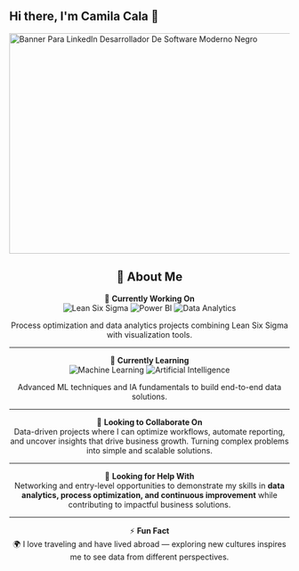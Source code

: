 ## Hi there, I'm Camila Cala 👋

<img width="1584" height="396" alt="Banner Para LinkedIn Desarrollador De Software Moderno Negro" src="https://github.com/user-attachments/assets/f85b0048-e6ce-4a82-9196-1542a073907f" />

<div align="center">

## 🌟 About Me  

🔭 **Currently Working On**  
![Lean Six Sigma](https://img.shields.io/badge/Lean%20Six%20Sigma-009639?style=for-the-badge) 
![Power BI](https://img.shields.io/badge/Power%20BI-F2C811?style=for-the-badge&logo=Power%20BI&logoColor=black) 
![Data Analytics](https://img.shields.io/badge/Tableau-E97627?style=for-the-badge&logo=Tableau&logoColor=white)  

Process optimization and data analytics projects combining Lean Six Sigma with visualization tools.  

---

🌱 **Currently Learning**  
![Machine Learning](https://img.shields.io/badge/Machine%20Learning-102230?style=for-the-badge) 
![Artificial Intelligence](https://img.shields.io/badge/Data%20Engineering-4EA94B?style=for-the-badge) 

Advanced ML techniques and IA fundamentals to build end-to-end data solutions.  

---

👯 **Looking to Collaborate On**  
Data-driven projects where I can optimize workflows, automate reporting, and uncover insights that drive business growth. Turning complex problems into simple and scalable solutions. 

---

🤔 **Looking for Help With**  
Networking and entry-level opportunities to demonstrate my skills in **data analytics, process optimization, and continuous improvement** while contributing to impactful business solutions.   

---

⚡ **Fun Fact**  
🌍 I love traveling and have lived abroad — exploring new cultures inspires me to see data from different perspectives.  

</div>

